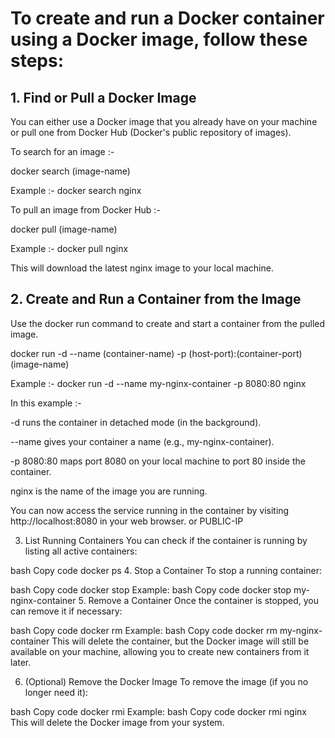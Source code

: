 # To create and run a Docker container using a Docker image, follow these steps:

## 1. Find or Pull a Docker Image

You can either use a Docker image that you already have on your machine or pull one from Docker Hub (Docker's public repository of images).

To search for an image :-

docker search (image-name)

Example :-  docker search nginx

To pull an image from Docker Hub :-

docker pull (image-name)

Example :-  docker pull nginx

This will download the latest nginx image to your local machine.

## 2. Create and Run a Container from the Image

Use the docker run command to create and start a container from the pulled image.

docker run -d --name (container-name) -p (host-port):(container-port) (image-name)

Example  :-  docker run -d --name my-nginx-container -p 8080:80 nginx

In this example :-

-d runs the container in detached mode (in the background).

--name gives your container a name (e.g., my-nginx-container).

-p 8080:80 maps port 8080 on your local machine to port 80 inside the container.

nginx is the name of the image you are running.

You can now access the service running in the container by visiting http://localhost:8080 in your web browser. or PUBLIC-IP

3. List Running Containers
You can check if the container is running by listing all active containers:

bash
Copy code
docker ps
4. Stop a Container
To stop a running container:

bash
Copy code
docker stop <container-name>
Example:
bash
Copy code
docker stop my-nginx-container
5. Remove a Container
Once the container is stopped, you can remove it if necessary:

bash
Copy code
docker rm <container-name>
Example:
bash
Copy code
docker rm my-nginx-container
This will delete the container, but the Docker image will still be available on your machine, allowing you to create new containers from it later.

6. (Optional) Remove the Docker Image
To remove the image (if you no longer need it):

bash
Copy code
docker rmi <image-name>
Example:
bash
Copy code
docker rmi nginx
This will delete the Docker image from your system.



















